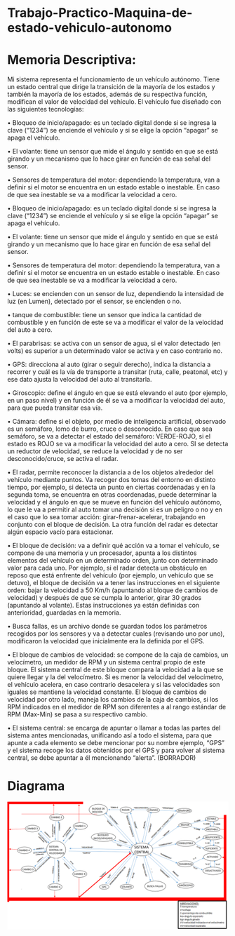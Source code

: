 # Trabajo-Practico-Maquina-de-estado-vehiculo-autonomo
# Memoria Descriptiva:

Mi sistema representa el funcionamiento de un vehículo autónomo. Tiene un estado central que dirige la transición de la mayoría de los estados y también la mayoría de los estados, además de su respectiva función, modifican el valor de velocidad del vehículo.
El vehículo fue diseñado con las siguientes tecnologías:

•	Bloqueo de inicio/apagado: es un teclado digital donde si se ingresa la clave (“1234”) se enciende el vehículo y si se elige la opción “apagar” se apaga el vehículo.

•	El volante: tiene un sensor que mide el ángulo y sentido en que se está girando y un mecanismo que lo hace girar en función de esa señal del sensor.

•	Sensores de temperatura del motor: dependiendo la temperatura, van a definir si el motor se encuentra en un estado estable o inestable. En caso de que sea inestable se va a modificar la velocidad a cero.

•	Bloqueo de inicio/apagado: es un teclado digital donde si se ingresa la clave (“1234”) se enciende el vehículo y si se elige la opción “apagar” se apaga el vehículo.

•	El volante: tiene un sensor que mide el ángulo y sentido en que se está girando y un mecanismo que lo hace girar en función de esa señal del sensor.

•	Sensores de temperatura del motor: dependiendo la temperatura, van a definir si el motor se encuentra en un estado estable o inestable. En caso de que sea inestable se va a modificar la velocidad a cero.

•	Luces: se encienden con un sensor de luz, dependiendo la intensidad de luz (en Lumen), detectado por el sensor, se encienden o no.

•	tanque de combustible: tiene un sensor que indica la cantidad de combustible y en función de este se va a modificar el valor de la velocidad del auto a cero.

•	El parabrisas: se activa con un sensor de agua, si el valor detectado (en volts) es superior a un determinado valor se activa y en caso contrario no.

•	GPS: direcciona al auto (girar o seguir derecho), indica la distancia a recorrer y cuál es la vía de transporte a transitar (ruta, calle, peatonal, etc) y ese dato ajusta la velocidad del auto al transitarla.

•	Giroscopio: define el ángulo en que se está elevando el auto (por ejemplo, en un paso nivel) y en función de él se va a modificar la velocidad del auto, para que pueda transitar esa vía.

•	Cámara: define si el objeto, por medio de inteligencia artificial, observado es un semáforo, lomo de burro, cruce o desconocido. En caso que sea semáforo, se va a detectar el estado del semáforo: VERDE-ROJO, si el estado es ROJO se va a modificar la velocidad del auto a cero. SI se detecta un reductor de velocidad, se reduce la velocidad y de no ser desconocido/cruce, se activa el radar.

•	El radar, permite reconocer la distancia a de los objetos alrededor del vehículo mediante puntos. Va recoger dos tomas del entorno en distinto tiempo, por ejemplo, si detecta un punto en ciertas coordenadas y en la segunda toma, se encuentra en otras coordenadas, puede determinar la velocidad y el ángulo en que se mueve en función del vehículo autónomo, lo que le va a permitir al auto tomar una decisión si es un peligro o no y en el caso que lo sea tomar acción: girar-frenar-acelerar, trabajando en conjunto con el bloque de decisión. La otra función del radar es detectar algún espacio vacío para estacionar.

•	El bloque de decisión: va a definir qué acción va a tomar el vehículo, se compone de una memoria y un procesador, apunta a los distintos elementos del vehículo en un determinado orden, junto con determinado valor para cada uno. Por ejemplo, si el radar detecta un obstáculo en reposo que está enfrente del vehículo (por ejemplo, un vehículo que se detuvo), el bloque de decisión va a tener las instrucciones en el siguiente orden: bajar la velocidad a 50 Km/h (apuntando al bloque de cambios de velocidad) y después de que se cumpla lo anterior, girar 30 grados (apuntando al volante). Estas instrucciones ya están definidas con anterioridad, guardadas en la memoria.

•	Busca fallas, es un archivo donde se guardan todos los parámetros recogidos por los sensores y va a detectar cuales (revisando uno por uno), modificaron la velocidad que inicialmente era la definida por el GPS.

•	El bloque de cambios de velocidad: se compone de la caja de cambios, un velocímetro, un medidor de RPM y un sistema central propio de este bloque.
El sistema central de este bloque compara la velocidad a la que se quiere llegar y la del velocímetro. Si es menor la velocidad del velocímetro, el vehículo acelera, en caso contrario desacelera y si las velocidades son iguales se mantiene la velocidad constante.
El bloque de cambios de velocidad por otro lado, maneja los cambios de la caja de cambios, si los RPM indicados en el medidor de RPM son diferentes a al rango estándar de RPM (Max-Min) se pasa a su respectivo cambio.

•	El sistema central: se encarga de apuntar o llamar a todas las partes del sistema antes mencionadas, unificando así a todo el sistema, para que apunte a cada elemento se debe mencionar por su nombre ejemplo, “GPS” y el sistema recoge los datos obtenidos por el GPS y para volver al sistema central, se debe apuntar a él mencionando “alerta”.
(BORRADOR)


# Diagrama

![github-large](https://github.com/ignaciomartinez00/Trabajo-Practico-Maquina-de-estado-vehiculo-autonomo/blob/master/diagrama.png)

